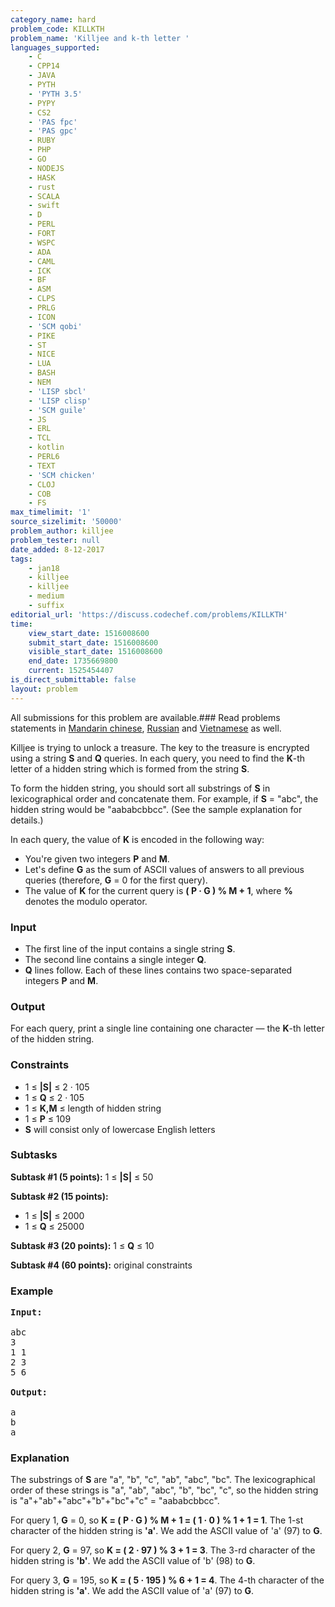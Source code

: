 ```yaml
---
category_name: hard
problem_code: KILLKTH
problem_name: 'Killjee and k-th letter '
languages_supported:
    - C
    - CPP14
    - JAVA
    - PYTH
    - 'PYTH 3.5'
    - PYPY
    - CS2
    - 'PAS fpc'
    - 'PAS gpc'
    - RUBY
    - PHP
    - GO
    - NODEJS
    - HASK
    - rust
    - SCALA
    - swift
    - D
    - PERL
    - FORT
    - WSPC
    - ADA
    - CAML
    - ICK
    - BF
    - ASM
    - CLPS
    - PRLG
    - ICON
    - 'SCM qobi'
    - PIKE
    - ST
    - NICE
    - LUA
    - BASH
    - NEM
    - 'LISP sbcl'
    - 'LISP clisp'
    - 'SCM guile'
    - JS
    - ERL
    - TCL
    - kotlin
    - PERL6
    - TEXT
    - 'SCM chicken'
    - CLOJ
    - COB
    - FS
max_timelimit: '1'
source_sizelimit: '50000'
problem_author: killjee
problem_tester: null
date_added: 8-12-2017
tags:
    - jan18
    - killjee
    - killjee
    - medium
    - suffix
editorial_url: 'https://discuss.codechef.com/problems/KILLKTH'
time:
    view_start_date: 1516008600
    submit_start_date: 1516008600
    visible_start_date: 1516008600
    end_date: 1735669800
    current: 1525454407
is_direct_submittable: false
layout: problem
---
```

All submissions for this problem are available.### Read problems statements in [Mandarin chinese](http://www.codechef.com/download/translated/JAN18/mandarin/KILLKTH.pdf), [Russian](http://www.codechef.com/download/translated/JAN18/russian/KILLKTH.pdf) and [Vietnamese](http://www.codechef.com/download/translated/JAN18/vietnamese/KILLKTH.pdf) as well.

Killjee is trying to unlock a treasure. The key to the treasure is encrypted using a string **S** and **Q** queries. In each query, you need to find the **K**-th letter of a hidden string which is formed from the string **S**.

To form the hidden string, you should sort all substrings of **S** in lexicographical order and concatenate them. For example, if **S** = "abc", the hidden string would be "aababcbbcc". (See the sample explanation for details.)

In each query, the value of **K** is encoded in the following way:

- You're given two integers **P** and **M**.
- Let's define **G** as the sum of ASCII values of answers to all previous queries (therefore, **G** = 0 for the first query).
- The value of **K** for the current query is **( P · G ) % M + 1**, where **%** denotes the modulo operator.

### Input

- The first line of the input contains a single string **S**.
- The second line contains a single integer **Q**.
- **Q** lines follow. Each of these lines contains two space-separated integers **P** and **M**.

### Output

For each query, print a single line containing one character — the **K**-th letter of the hidden string.

### Constraints

- 1 ≤ **|S|** ≤ 2 · 105
- 1 ≤ **Q** ≤ 2 · 105
- 1 ≤ **K,M** ≤ length of hidden string
- 1 ≤ **P** ≤ 109
- **S** will consist only of lowercase English letters

### Subtasks

**Subtask #1 (5 points):** 1 ≤ **|S|** ≤ 50

**Subtask #2 (15 points):**

- 1 ≤ **|S|** ≤ 2000
- 1 ≤ **Q** ≤ 25000

**Subtask #3 (20 points):** 1 ≤ **Q** ≤ 10

**Subtask #4 (60 points):** original constraints

### Example

<pre><b>Input:</b>

abc
3
1 1
2 3
5 6

<b>Output:</b>

a
b
a
</pre>
### Explanation

The substrings of **S** are "a", "b", "c", "ab", "abc", "bc". The lexicographical order of these strings is "a", "ab", "abc", "b", "bc", "c", so the hidden string is "a"+"ab"+"abc"+"b"+"bc"+"c" = "aababcbbcc".

For query 1, **G** = 0, so **K = ( P · G ) % M + 1 = ( 1 · 0 ) % 1 + 1 = 1**. The 1-st character of the hidden string is **'a'**. We add the ASCII value of 'a' (97) to **G**.

For query 2, **G** = 97, so **K = ( 2 · 97 ) % 3 + 1 = 3**. The 3-rd character of the hidden string is **'b'**. We add the ASCII value of 'b' (98) to **G**.

For query 3, **G** = 195, so **K = ( 5 · 195 ) % 6 + 1 = 4**. The 4-th character of the hidden string is **'a'**. We add the ASCII value of 'a' (97) to **G**.
